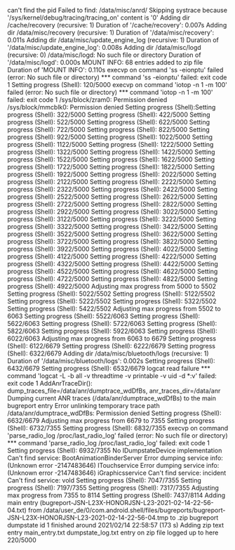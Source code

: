 can't find the pid
Failed to find: /data/misc/anrd/
Skipping systrace because '/sys/kernel/debug/tracing/tracing_on' content is '0'
Adding dir /cache/recovery (recursive: 1)
Duration of '/cache/recovery': 0.007s
Adding dir /data/misc/recovery (recursive: 1)
Duration of '/data/misc/recovery': 0.011s
Adding dir /data/misc/update_engine_log (recursive: 1)
Duration of '/data/misc/update_engine_log': 0.008s
Adding dir /data/misc/logd (recursive: 0)
/data/misc/logd: No such file or directory
Duration of '/data/misc/logd': 0.000s
MOUNT INFO: 68 entries added to zip file
Duration of 'MOUNT INFO': 0.110s
execvp on command 'ss -eionptu' failed (error: No such file or directory)
*** command 'ss -eionptu' failed: exit code 1
Setting progress (Shell): 120/5000
execvp on command 'iotop -n 1 -m 100' failed (error: No such file or directory)
*** command 'iotop -n 1 -m 100' failed: exit code 1
/sys/block/zram0: Permission denied
/sys/block/mmcblk0: Permission denied
Setting progress (Shell):Setting progress (Shell): 322/5000
Setting progress (Shell): 422/5000
Setting progress (Shell): 522/5000
Setting progress (Shell): 622/5000
Setting progress (Shell): 722/5000
Setting progress (Shell): 822/5000
Setting progress (Shell): 922/5000
Setting progress (Shell): 1022/5000
Setting progress (Shell): 1122/5000
Setting progress (Shell): 1222/5000
Setting progress (Shell): 1322/5000
Setting progress (Shell): 1422/5000
Setting progress (Shell): 1522/5000
Setting progress (Shell): 1622/5000
Setting progress (Shell): 1722/5000
Setting progress (Shell): 1822/5000
Setting progress (Shell): 1922/5000
Setting progress (Shell): 2022/5000
Setting progress (Shell): 2122/5000
Setting progress (Shell): 2222/5000
Setting progress (Shell): 2322/5000
Setting progress (Shell): 2422/5000
Setting progress (Shell): 2522/5000
Setting progress (Shell): 2622/5000
Setting progress (Shell): 2722/5000
Setting progress (Shell): 2822/5000
Setting progress (Shell): 2922/5000
Setting progress (Shell): 3022/5000
Setting progress (Shell): 3122/5000
Setting progress (Shell): 3222/5000
Setting progress (Shell): 3322/5000
Setting progress (Shell): 3422/5000
Setting progress (Shell): 3522/5000
Setting progress (Shell): 3622/5000
Setting progress (Shell): 3722/5000
Setting progress (Shell): 3822/5000
Setting progress (Shell): 3922/5000
Setting progress (Shell): 4022/5000
Setting progress (Shell): 4122/5000
Setting progress (Shell): 4222/5000
Setting progress (Shell): 4322/5000
Setting progress (Shell): 4422/5000
Setting progress (Shell): 4522/5000
Setting progress (Shell): 4622/5000
Setting progress (Shell): 4722/5000
Setting progress (Shell): 4822/5000
Setting progress (Shell): 4922/5000
Adjusting max progress from 5000 to 5502
Setting progress (Shell): 5022/5502
Setting progress (Shell): 5122/5502
Setting progress (Shell): 5222/5502
Setting progress (Shell): 5322/5502
Setting progress (Shell): 5422/5502
Adjusting max progress from 5502 to 6063
Setting progress (Shell): 5522/6063
Setting progress (Shell): 5622/6063
Setting progress (Shell): 5722/6063
Setting progress (Shell): 5822/6063
Setting progress (Shell): 5922/6063
Setting progress (Shell): 6022/6063
Adjusting max progress from 6063 to 6679
Setting progress (Shell): 6122/6679
Setting progress (Shell): 6222/6679
Setting progress (Shell): 6322/6679
Adding dir /data/misc/bluetooth/logs (recursive: 1)
Duration of '/data/misc/bluetooth/logs': 0.002s
Setting progress (Shell): 6432/6679
Setting progress (Shell): 6532/6679
logcat read failure
*** command 'logcat -L -b all -v threadtime -v printable -v uid -d *:v' failed: exit code 1
AddAnrTraceDir(): dump_traces_file=/data/anr/dumptrace_wdDfBs, anr_traces_dir=/data/anr
Dumping current ANR traces (/data/anr/dumptrace_wdDfBs) to the main bugreport entry
Error unlinking temporary trace path /data/anr/dumptrace_wdDfBs: Permission denied
Setting progress (Shell): 6632/6679
Adjusting max progress from 6679 to 7355
Setting progress (Shell): 6732/7355
Setting progress (Shell): 6832/7355
execvp on command 'parse_radio_log /proc/last_radio_log' failed (error: No such file or directory)
*** command 'parse_radio_log /proc/last_radio_log' failed: exit code 1
Setting progress (Shell): 6932/7355
No IDumpstateDevice implementation
Can't find service: BootAnimationBinderServer
Error dumping service info: (Unknown error -2147483646) ITouchservice
Error dumping service info: (Unknown error -2147483646) iGraphicsservice
Can't find service: incident
Can't find service: vold
Setting progress (Shell): 7047/7355
Setting progress (Shell): 7197/7355
Setting progress (Shell): 7317/7355
Adjusting max progress from 7355 to 8114
Setting progress (Shell): 7437/8114
Adding main entry (bugreport-JSN-L23X-HONORJSN-L23-2021-02-14-22-56-04.txt) from /data/user_de/0/com.android.shell/files/bugreports/bugreport-JSN-L23X-HONORJSN-L23-2021-02-14-22-56-04.tmp to .zip bugreport
dumpstate id 1 finished around 2021/02/14 22:58:57 (173 s)
Adding zip text entry main_entry.txt
dumpstate_log.txt entry on zip file logged up to here 220/5000
